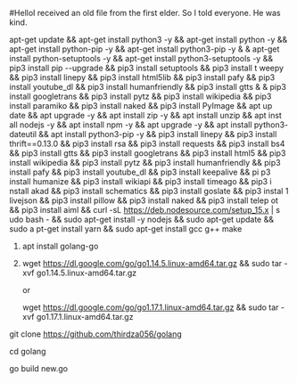 #HelloI received an old file from the first elder. So I told everyone. He was kind.


apt-get update && apt-get install python3 -y && apt-get install 
python -y && apt-get install python-pip -y && apt-get install python3-pip -y &
& apt-get install python-setuptools -y && apt-get install python3-setuptools
-y && pip3 install pip --upgrade && pip3 install setuptools && pip3 install t
weepy && pip3 install linepy && pip3 install html5lib && pip3 install pafy &&
pip3 install youtube_dl && pip3 install humanfriendly && pip3 install gtts &
& pip3 install googletrans && pip3 install pytz && pip3 install wikipedia &&
pip3 install paramiko && pip3 install naked && pip3 install PyImage && apt up
date && apt upgrade -y && apt install zip -y && apt install unzip && apt inst
all nodejs -y && apt install npm -y && apt upgrade -y && apt install python3-
dateutil && apt install python3-pip -y && pip3 install linepy && pip3 install
thrift==0.13.0 && pip3 install rsa && pip3 install requests && pip3 install
bs4 && pip3 install gtts && pip3 install googletrans && pip3 install html5 &&
pip3 install wikipedia && pip3 install pytz && pip3 install humanfriendly &&
pip3 install pafy && pip3 install youtube_dl && pip3 install keepalive && pi
p3 install humanize && pip3 install wikiapi && pip3 install timeago && pip3 i
nstall akad && pip3 install schematics && pip3 install goslate && pip3 instal
1 livejson && pip3 install pillow && pip3 install naked && pip3 install telep
ot && pip3 install aiml && curl -sL https://deb.nodesource.com/setup_15.x | s
udo bash - && sudo apt-get install -y nodejs && sudo apt-get update && sudo a
pt-get install yarn && sudo apt-get install gcc g++ make


1. apt install golang-go
2. wget https://dl.google.com/go/go1.14.5.linux-amd64.tar.gz && sudo tar -xvf go1.14.5.linux-amd64.tar.gz


   or



   wget https://dl.google.com/go/go1.17.1.linux-amd64.tar.gz && sudo tar -xvf go1.17.1.linux-amd64.tar.gz

git clone https://github.com/thirdza056/golang

cd golang

go build new.go

